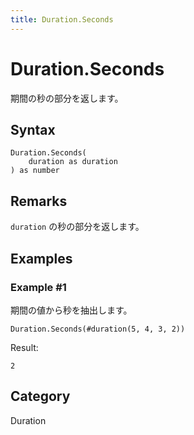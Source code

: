 ```yaml
---
title: Duration.Seconds
---
```


# Duration.Seconds


期間の秒の部分を返します。


## Syntax

```powerquery
Duration.Seconds(
    duration as duration
) as number
```


## Remarks

<code>duration</code> の秒の部分を返します。


## Examples

### Example #1 
期間の値から秒を抽出します。
```powerquery
Duration.Seconds(#duration(5, 4, 3, 2))
```

Result: 
```powerquery
2
```




## Category
Duration

